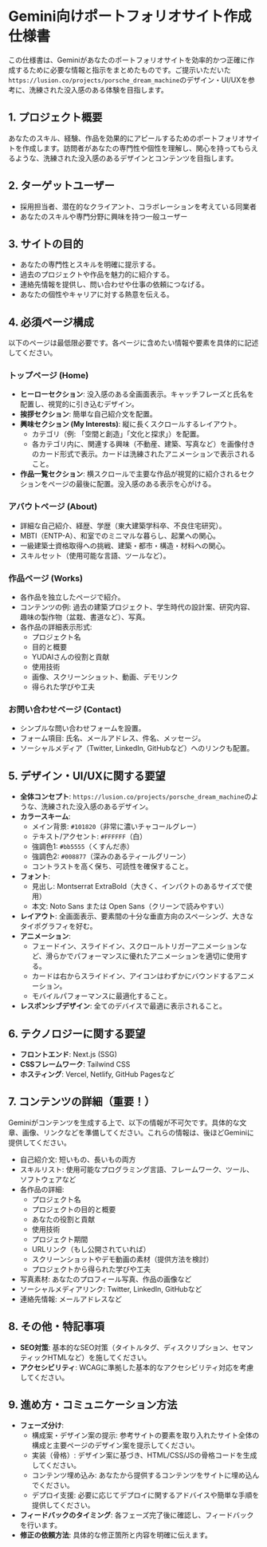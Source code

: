 # Gemini向けポートフォリオサイト作成仕様書

この仕様書は、Geminiがあなたのポートフォリオサイトを効率的かつ正確に作成するために必要な情報と指示をまとめたものです。ご提示いただいた`https://lusion.co/projects/porsche_dream_machine`のデザイン・UI/UXを参考に、洗練された没入感のある体験を目指します。

## 1. プロジェクト概要
あなたのスキル、経験、作品を効果的にアピールするためのポートフォリオサイトを作成します。訪問者があなたの専門性や個性を理解し、関心を持ってもらえるような、洗練された没入感のあるデザインとコンテンツを目指します。

## 2. ターゲットユーザー
*   採用担当者、潜在的なクライアント、コラボレーションを考えている同業者
*   あなたのスキルや専門分野に興味を持つ一般ユーザー

## 3. サイトの目的
*   あなたの専門性とスキルを明確に提示する。
*   過去のプロジェクトや作品を魅力的に紹介する。
*   連絡先情報を提供し、問い合わせや仕事の依頼につなげる。
*   あなたの個性やキャリアに対する熱意を伝える。

## 4. 必須ページ構成
以下のページは最低限必要です。各ページに含めたい情報や要素を具体的に記述してください。

### トップページ (Home)
*   **ヒーローセクション**: 没入感のある全画面表示。キャッチフレーズと氏名を配置し、視覚的に引き込むデザイン。
*   **挨拶セクション**: 簡単な自己紹介文を配置。
*   **興味セクション (My Interests)**: 縦に長くスクロールするレイアウト。
    *   カテゴリ（例: 「空間と創造」「文化と探求」）を配置。
    *   各カテゴリ内に、関連する興味（不動産、建築、写真など）を画像付きのカード形式で表示。カードは洗練されたアニメーションで表示されること。
*   **作品一覧セクション**: 横スクロールで主要な作品が視覚的に紹介されるセクションをページの最後に配置。没入感のある表示を心がける。

### アバウトページ (About)
*   詳細な自己紹介、経歴、学歴（東大建築学科卒、不良住宅研究）。
*   MBTI（ENTP-A）、和室でのミニマルな暮らし、起業への関心。
*   一級建築士資格取得への挑戦、建築・都市・構造・材料への関心。
*   スキルセット（使用可能な言語、ツールなど）。

### 作品ページ (Works)
*   各作品を独立したページで紹介。
*   コンテンツの例: 過去の建築プロジェクト、学生時代の設計案、研究内容、趣味の製作物（盆栽、書道など）、写真。
*   各作品の詳細表示形式:
    *   プロジェクト名
    *   目的と概要
    *   YUDAIさんの役割と貢献
    *   使用技術
    *   画像、スクリーンショット、動画、デモリンク
    *   得られた学びや工夫

### お問い合わせページ (Contact)
*   シンプルな問い合わせフォームを設置。
*   フォーム項目: 氏名、メールアドレス、件名、メッセージ。
*   ソーシャルメディア（Twitter, LinkedIn, GitHubなど）へのリンクも配置。

## 5. デザイン・UI/UXに関する要望
*   **全体コンセプト**: `https://lusion.co/projects/porsche_dream_machine`のような、洗練された没入感のあるデザイン。
*   **カラースキーム**:
    *   メイン背景: `#101820`（非常に濃いチャコールグレー）
    *   テキスト/アクセント: `#FFFFFF`（白）
    *   強調色1: `#bb5555`（くすんだ赤）
    *   強調色2: `#008877`（深みのあるティールグリーン）
    *   コントラストを高く保ち、可読性を確保すること。
*   **フォント**:
    *   見出し: Montserrat ExtraBold（大きく、インパクトのあるサイズで使用）
    *   本文: Noto Sans または Open Sans（クリーンで読みやすい）
*   **レイアウト**: 全画面表示、要素間の十分な垂直方向のスペーシング、大きなタイポグラフィを好む。
*   **アニメーション**:
    *   フェードイン、スライドイン、スクロールトリガーアニメーションなど、滑らかでパフォーマンスに優れたアニメーションを適切に使用する。
    *   カードは右からスライドイン、アイコンはわずかにバウンドするアニメーション。
    *   モバイルパフォーマンスに最適化すること。
*   **レスポンシブデザイン**: 全てのデバイスで最適に表示されること。

## 6. テクノロジーに関する要望
*   **フロントエンド**: Next.js (SSG)
*   **CSSフレームワーク**: Tailwind CSS
*   **ホスティング**: Vercel, Netlify, GitHub Pagesなど

## 7. コンテンツの詳細（重要！）
Geminiがコンテンツを生成する上で、以下の情報が不可欠です。具体的な文章、画像、リンクなどを準備してください。これらの情報は、後ほどGeminiに提供してください。

*   自己紹介文: 短いもの、長いもの両方
*   スキルリスト: 使用可能なプログラミング言語、フレームワーク、ツール、ソフトウェアなど
*   各作品の詳細:
    *   プロジェクト名
    *   プロジェクトの目的と概要
    *   あなたの役割と貢献
    *   使用技術
    *   プロジェクト期間
    *   URLリンク（もし公開されていれば）
    *   スクリーンショットやデモ動画の素材（提供方法を検討）
    *   プロジェクトから得られた学びや工夫
*   写真素材: あなたのプロフィール写真、作品の画像など
*   ソーシャルメディアリンク: Twitter, LinkedIn, GitHubなど
*   連絡先情報: メールアドレスなど

## 8. その他・特記事項
*   **SEO対策**: 基本的なSEO対策（タイトルタグ、ディスクリプション、セマンティックHTMLなど）を施してください。
*   **アクセシビリティ**: WCAGに準拠した基本的なアクセシビリティ対応を考慮してください。

## 9. 進め方・コミュニケーション方法
*   **フェーズ分け**:
    *   構成案・デザイン案の提示: 参考サイトの要素を取り入れたサイト全体の構成と主要ページのデザイン案を提示してください。
    *   実装（骨格）: デザイン案に基づき、HTML/CSS/JSの骨格コードを生成してください。
    *   コンテンツ埋め込み: あなたから提供するコンテンツをサイトに埋め込んでください。
    *   デプロイ支援: 必要に応じてデプロイに関するアドバイスや簡単な手順を提供してください。
*   **フィードバックのタイミング**: 各フェーズ完了後に確認し、フィードバックを行います。
*   **修正の依頼方法**: 具体的な修正箇所と内容を明確に伝えます。

